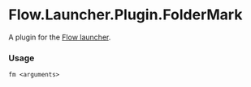 Flow.Launcher.Plugin.FolderMark
==================

A plugin for the [Flow launcher](https://github.com/Flow-Launcher/Flow.Launcher).

### Usage

    fm <arguments>